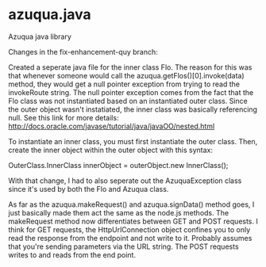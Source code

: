 azuqua.java
===========

Azuqua java library

Changes in the fix-enhancement-quy branch:

Created a seperate java file for the inner class Flo. The reason for this was that whenever someone would call the azuqua.getFlos()[0].invoke(data) method, they would get a null pointer exception from trying to read the invokeRoute string. The null pointer exception comes from the fact that the Flo class was not instantiated based on an instantiated outer class. Since the outer object wasn't instatiated, the inner class was basically referencing null. See this link for more details: http://docs.oracle.com/javase/tutorial/java/javaOO/nested.html

To instantiate an inner class, you must first instantiate the outer class. Then, create the inner object within the outer object with this syntax:

OuterClass.InnerClass innerObject = outerObject.new InnerClass();
 
With that change, I had to also seperate out the AzuquaException class since it's used by both the Flo and Azuqua class. 

As far as the azuqua.makeRequest() and azuqua.signData() method goes, I just basically made them act the same as the node.js methods. The makeRequest method now differentiates between GET and POST requests. I think for GET requests, the HttpUrlConnection object confines you to only read the response from the endpoint and not write to it. Probably assumes that you're sending parameters via the URL string. The POST requests writes to and reads from the end point.
